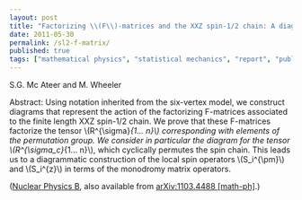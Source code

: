 ```yaml
---
layout: post
title: "Factorizing \\(F\\)-matrices and the XXZ spin-1/2 chain: A diagrammatic perspective"
date: 2011-05-30
permalink: /sl2-f-matrix/
published: true
tags: ["mathematical physics", "statistical mechanics", "report", "publication", ]
---
```


S.G. Mc Ateer and M. Wheeler

Abstract: Using notation inherited from the six-vertex model, we construct diagrams that represent the action of the factorizing F-matrices associated to the finite length XXZ spin-1/2 chain. We prove that these F-matrices factorize the tensor \\(R^{\sigma}_{1... n}\\) corresponding with elements of the permutation group. We consider in particular the diagram for the tensor \\(R^{\sigma_c}_{1... n}\\), which cyclically permutes the spin chain. This leads us to a diagrammatic construction of the local spin operators \\(S_i^{\pm}\\) and \\(S_i^{z}\\) in terms of the monodromy matrix operators.

([Nuclear Physics B](http://www.sciencedirect.com/science/article/pii/S0550321311002975), also available from [arXiv:1103.4488 \[math-ph\]](http://arxiv.org/abs/1103.4488).)
